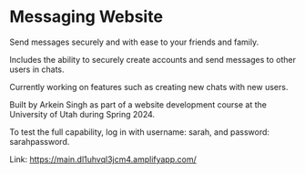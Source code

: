 # Messaging Website

Send messages securely and with ease to your friends and family. 

Includes the ability to securely create accounts and send messages to other users in chats.

Currently working on features such as creating new chats with new users.

Built by Arkein Singh as part of a website development course at the University of Utah during Spring 2024.

To test the full capability, log in with username: sarah, and password: sarahpassword.

Link: https://main.dl1uhvql3jcm4.amplifyapp.com/




